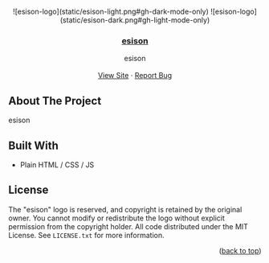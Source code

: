 <div id="top"></div>

<br />
<div align="center">
  ![esison-logo](static/esison-light.png#gh-dark-mode-only)
  ![esison-logo](static/esison-dark.png#gh-light-mode-only)
 
  <h3 align="center">
    <a href="https://github.com/ruudvh/esison.com/">esison</a>
  </h3>

  <p align="center">
    esison
    <br />
    <br />
    <a href="https://www.esison.com">View Site</a>
    ·
    <a href="https://github.com/ruudvh/esison.com/issues">Report Bug</a>
  </p>
</div>


## About The Project
esison

## Built With
* Plain HTML / CSS / JS

## License
The "esison" logo is reserved, and copyright is retained by the original owner. You cannot modify or redistribute the logo without explicit permission from the copyright holder. All code distributed under the MIT License. See `LICENSE.txt` for more information.

<p align="right">(<a href="#top">back to top</a>)</p>
